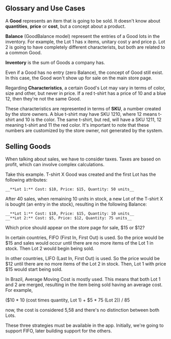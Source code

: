 ## Glossary and Use Cases

A **Good** represents an item that is going to be sold. It doesn't know
about __quantities__, __price__ or __cost__, but a concept about a product.

**Balance** (GoodBalance model) represent the entries of a Good lots in
the inventory. For example, the Lot 1 has x items, unitary cost y and price
p. Lot 2 is going to have completely different characterists, but both are
related to a common Good.

**Inventory** is the sum of Goods a company has.

Even if a Good has no entry (zero Balance), the concept of Good still exist.
In this case, the Good won't show up for sale on the main store page.

Regarding **Characteristics**, a certain Good's Lot may vary in terms of color,
size and other, but never in price. If a red t-shirt has a price of 10 and
a blue 12, then they're not the same Good.

These characteristics are represented in terms of **SKU**, a number
created by the store owners. A blue t-shirt may have SKU 1210, where 12 means
t-shirt and 10 is the color. The same t-shirt, but red, will have a SKU 1211,
12 meaning t-shirt and 11 the red color. It's important to note that these
numbers are customized by the store owner, not generated by the system.

## Selling Goods

When talking about sales, we have to consider taxes. Taxes are based on
profit, which can involve complex calculations.

Take this example. T-shirt X Good was created and the first Lot has the
following attributes:

    __**Lot 1:** Cost: $10, Price: $15, Quantity: 50 units__

After 40 sales, when remaining 10 units in stock, a new Lot of the T-shirt X
is bought (an entry in the stock), resulting in the following Balance:

    __**Lot 1:** Cost: $10, Price: $15, Quantity: 10 units__
    __**Lot 2:** Cost: $5, Price: $12, Quantity: 75 units__

Which price should appear on the store page for sale, $15 or $12?

In certain countries, FIFO (First In, First Out) is used. So the price would
be $15 and sales would occur until there are no more items of the Lot 1
in stock. Then Lot 2 would begin being sold.

In other countries, LIFO (Last In, First Out) is used. So the price would
be $12 until there are no more items of the Lot 2 in stock. Then, Lot 1 with
price $15 would start being sold.

In Brazil, Average Moving Cost is mostly used. This means that both Lot 1
and 2 are merged, resulting in the item being sold having an average cost.
For example,

   ($10 * 10 (cost times quantity, Lot 1) + $5 * 75 (Lot 2)) / 85

now, the cost is considered 5,58 and there's no distinction between both Lots.

These three strategies must be available in the app. Initially, we're going
to support FIFO, later building support for the others.
